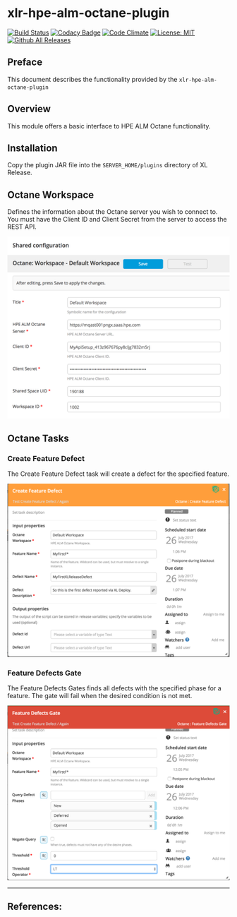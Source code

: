 # xlr-hpe-alm-octane-plugin

[![Build Status](https://travis-ci.org/xebialabs-community/xlr-hpe-alm-octane-plugin.svg?branch=master)](https://travis-ci.org/xebialabs-community/xlr-hpe-alm-octane-plugin)
[![Codacy Badge](https://api.codacy.com/project/badge/Grade/41acaeab16624f9fa221304eaaf62d20)](https://www.codacy.com/app/erasmussen39/xlr-hpe-alm-octane-plugin?utm_source=github.com&amp;utm_medium=referral&amp;utm_content=xebialabs-community/xlr-hpe-alm-octane-plugin&amp;utm_campaign=Badge_Grade)
[![Code Climate](https://codeclimate.com/github/xebialabs-community/xlr-hpe-alm-octane-plugin/badges/gpa.svg)](https://codeclimate.com/github/xebialabs-community/xlr-hpe-alm-octane-plugin)
[![License: MIT][xlr-bitbucket-plugin-license-image] ][xlr-bitbucket-plugin-license-url]
[![Github All Releases][xlr-bitbucket-plugin-downloads-image]]()

[xlr-bitbucket-plugin-license-image]: https://img.shields.io/badge/License-MIT-yellow.svg
[xlr-bitbucket-plugin-license-url]: https://opensource.org/licenses/MIT
[xlr-bitbucket-plugin-downloads-image]: https://img.shields.io/github/downloads/xebialabs-community/xlr-hpe-alm-octane-plugin/total.svg


## Preface
This document describes the functionality provided by the `xlr-hpe-alm-octane-plugin`

## Overview
This module offers a basic interface to HPE ALM Octane functionality.

## Installation
Copy the plugin JAR file into the `SERVER_HOME/plugins` directory of XL Release.

## Octane Workspace
Defines the information about the Octane server you wish to connect to. You must have the Client ID and Client Secret from the server to access the REST API.

![OctaneSharedConfigurationItem](images/octane_shared_config.png)

## Octane Tasks

### Create Feature Defect
The Create Feature Defect task will create a defect for the specified feature.

![OctaneCreateFeatureDefect](images/octane_create_feature_defect.png)

### Feature Defects Gate
The Feature Defects Gates finds all defects with the specified phase for a feature. The gate will fail when the desired condition is not met.

![OctaneFeatureDefectsGate](images/octane_feature_defect_gate.png)

---

## References:
